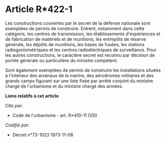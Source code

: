 # Article R*422-1

Les constructions couvertes par le secret de la défense nationale sont exemptées de permis de construire. Entrent, notamment
dans cette catégorie, les centres de transmission, les établissements d'expériences et de fabrication de matériels et de
munitions, les entrepôts de réserve générale, les dépôts de munitions, les bases de fusées, les stations radiogoniométriques
et les centres radioélectriques de surveillance. Pour les autres constructions, le caractère secret est reconnu par décision
de portée générale ou particulière du ministre compétent.

Sont également exemptées de permis de construire les installations situées à l'intérieur des arsenaux de la marine, des
aérodromes militaires et des grands camps figurant sur une liste fixée par arrêté conjoint du ministre chargé de l'urbanisme
et du ministre chargé des armées.

**Liens relatifs à cet article**

_Cité par_:

  - Code de l'urbanisme - art. R*410-11 (VD)

_Codifié par_:

  - Décret n°73-1023 1973-11-08

